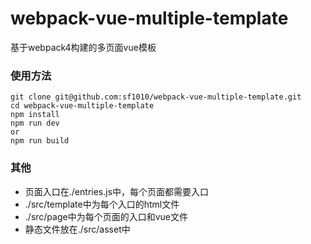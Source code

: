 # webpack-vue-multiple-template
基于webpack4构建的多页面vue模板
### 使用方法
```
git clone git@github.com:sf1010/webpack-vue-multiple-template.git
cd webpack-vue-multiple-template
npm install
npm run dev
or
npm run build
```
### 其他
- 页面入口在./entries.js中，每个页面都需要入口
- ./src/template中为每个入口的html文件
- ./src/page中为每个页面的入口和vue文件
- 静态文件放在./src/asset中